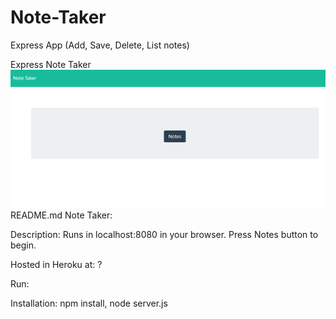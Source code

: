 # Note-Taker
Express App (Add, Save, Delete, List notes)

Express Note Taker
![](slide1.png)
README.md
Note Taker:

Description: Runs in localhost:8080 in your browser. Press Notes button to begin.

Hosted in Heroku at: ?

Run: 

Installation: npm install, node server.js
